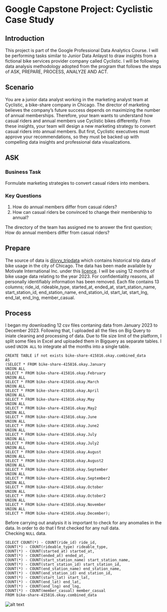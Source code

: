 # **Google Capstone Project: Cyclistic Case Study**
## Introduction
This project is part of the Google Professional Data Analytics Course. I will be performing tasks similar to Junior Data Anlayst to draw insights from a fictional bike services provider company called Cyclistic. I will be following data analysis methodology adopted from the program that follows the steps of ASK, PREPARE, PROCESS, ANALYZE AND ACT.
## Scenario
You are a junior data analyst working in the marketing analyst team at Cyclistic, a bike-share company in Chicago. The director of marketing believes the company’s future success depends on maximizing the number of annual memberships. Therefore, your team wants to understand how casual riders and annual members use Cyclistic bikes differently. From these insights, your team will design a new marketing strategy to convert casual riders into annual members. But first, Cyclistic executives must approve your recommendations, so they must be backed up with compelling data insights and professional data visualizations.  
## ASK  
### Business Task  
Formulate marketing strategies to convert casual riders into members.  
### Key Questions  
1. How do annual members differ from casual riders?
2. How can casual riders be convinced to change their membership to annual?

The directory of the team has assigned me to answer the first question; How do annual members differ from casual riders?  
## Prepare  
The source of data is [diivvy_tripdata](https://divvy-tripdata.s3.amazonaws.com/index.html) which contains historical trip data of bike usage in the city of Chicago. The data has been made available by Motivate International Inc. under this [licence](https://divvybikes.com/data-license-agreement). I will be using 12 months of bike usage data relating to the year 2023. For confidentiality reasons, all personally identifiably information has been removed. Each file contains 13 columns; ride_id, rideable_type, started_at, ended_at, start_station_name, start_station_id, end_station_name, end_station_id, start_lat, start_lng, end_lat, end_lng, member_casual.  

## Process  
I began my downloading 12 csv files contaning data from January 2023 to December 2023. Following that, I uploaded all the files on Big Query to iniate cleaning and processing of data. Due to file size limit of the platform, I split some files in Excel and uploaded them in Bigquery as separate tables. I used `UNION ALL` to integrate all the months into a single table.  
```
CREATE TABLE if not exists bike-share-415816.okay.combined_data
AS
(SELECT * FROM bike-share-415816.okay.January
UNION ALL
SELECT * FROM bike-share-415816.okay.February
UNION ALL 
SELECT * FROM bike-share-415816.okay.March
UNION ALL
SELECT * FROM bike-share-415816.okay.April
UNION ALL
SELECT * FROM bike-share-415816.okay.May
UNION ALL
SELECT * FROM bike-share-415816.okay.May2
UNION ALL
SELECT * FROM bike-share-415816.okay.June
UNION ALL
SELECT * FROM bike-share-415816.okay.June2
UNION ALL
SELECT * FROM bike-share-415816.okay.July
UNION ALL
SELECT * FROM bike-share-415816.okay.July2
UNION ALL
SELECT * FROM bike-share-415816.okay.August
UNION ALL
SELECT * FROM bike-share-415816.okay.August2
UNION ALL
SELECT * FROM bike-share-415816.okay.September
UNION ALL
SELECT * FROM bike-share-415816.okay.September2
UNION ALL
SELECT * FROM bike-share-415816.okay.October
UNION ALL
SELECT * FROM bike-share-415816.okay.October2
UNION ALL
SELECT * FROM bike-share-415816.okay.November
UNION ALL
SELECT * FROM bike-share-415816.okay.December);
```
Before carrying out analysis it is important to check for any anomalies in the data. In order to do that I first checked for any null data.  
Checking `NULL` data.  
```
SELECT COUNT(*) - COUNT(ride_id) ride_id,
COUNT(*) - COUNT(rideable_type) rideable_type,
COUNT(*) - COUNT(started_at) started_at,
COUNT(*) - COUNT(ended_at) ended_at,
COUNT(*) - COUNT(start_station_name) start_station_name,
COUNT(*) - COUNT(start_station_id) start_station_id,
COUNT(*) - COUNT(end_station_name) end_station_name,
COUNT(*) - COUNT(end_station_id) end_station_id,
COUNT(*) - COUNT(start_lat) start_lat,
COUNT(*) - COUNT(end_lat) end_lat,
COUNT(*) - COUNT(end_lng) end_lng,
COUNT(*) - COUNT(member_casual) member_casual
FROM bike-share-415816.okay.combined_data
```
![alt text](https://imgur.com/a/MePJpTz/200/200)  




